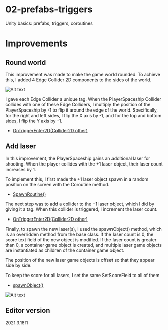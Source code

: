 # 02-prefabs-triggers
Unity basics: prefabs, triggers, coroutines


# Improvements

## Round world

This improvement was made to make the game world rounded. To achieve this, I added 4 Edge Collider 2D components to the sides of the world.

![Alt text](Assets/Images/Screenshot%202023-04-17%20214529.jpg)

I gave each Edge Collider a unique tag. When the PlayerSpaceship Collider collides with one of these Edge Colliders, I multiply the position of the PlayerSpaceship by -1 to flip it around the edge of the world. Specifically, for the right and left sides, I flip the X axis by -1, and for the top and bottom sides, I flip the Y axis by -1.

* [OnTriggerEnter2D(Collider2D other)]()


## Add laser
In this improvement, the PlayerSpaceship gains an additional laser for shooting. When the player collides with the +1 laser object, their laser count increases by 1.

To implement this, I first made the +1 laser object spawn in a random position on the screen with the Coroutine method.

* [SpawnRoutine()]()

The next step was to add a collider to the +1 laser object, which I did by giving it a tag. When this collider is triggered, I increment the laser count.
* [OnTriggerEnter2D(Collider2D other)]()

Finally, to spawn the new laser(s), I used the spawnObject() method, which is an overridden method from the base class. If the laser count is 0, the score text field of the new object is modified. If the laser count is greater than 0, a container game object is created, and multiple laser game objects are instantiated as children of the container game object.

The position of the new laser game objects is offset so that they appear side by side.

To keep the score for all lasers, I set the same SetScoreField to all of them
* [spawnObject()]()


![Alt text](Assets/Images/Screenshot%202023-04-17%20233408.jpg)


## Editor version
2021.3.18f1